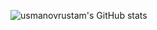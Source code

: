![usmanovrustam's GitHub stats](https://github-readme-stats.vercel.app/api?username=usmanovrustam&show_icons=true&theme=radical)
